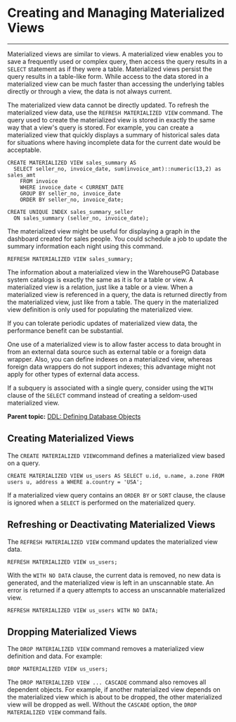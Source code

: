 # Creating and Managing Materialized Views
---

Materialized views are similar to views. A materialized view enables you to save a frequently used or complex query, then access the query results in a `SELECT` statement as if they were a table. Materialized views persist the query results in a table-like form. While access to the data stored in a materialized view can be much faster than accessing the underlying tables directly or through a view, the data is not always current.

The materialized view data cannot be directly updated. To refresh the materialized view data, use the `REFRESH MATERIALIZED VIEW` command. The query used to create the materialized view is stored in exactly the same way that a view's query is stored. For example, you can create a materialized view that quickly displays a summary of historical sales data for situations where having incomplete data for the current date would be acceptable.

```
CREATE MATERIALIZED VIEW sales_summary AS
  SELECT seller_no, invoice_date, sum(invoice_amt)::numeric(13,2) as sales_amt
    FROM invoice
    WHERE invoice_date < CURRENT_DATE
    GROUP BY seller_no, invoice_date
    ORDER BY seller_no, invoice_date;

CREATE UNIQUE INDEX sales_summary_seller
  ON sales_summary (seller_no, invoice_date);
```

The materialized view might be useful for displaying a graph in the dashboard created for sales people. You could schedule a job to update the summary information each night using this command.

```
REFRESH MATERIALIZED VIEW sales_summary;
```

The information about a materialized view in the WarehousePG Database system catalogs is exactly the same as it is for a table or view. A materialized view is a relation, just like a table or a view. When a materialized view is referenced in a query, the data is returned directly from the materialized view, just like from a table. The query in the materialized view definition is only used for populating the materialized view.

If you can tolerate periodic updates of materialized view data, the performance benefit can be substantial.

One use of a materialized view is to allow faster access to data brought in from an external data source such as external table or a foreign data wrapper. Also, you can define indexes on a materialized view, whereas foreign data wrappers do not support indexes; this advantage might not apply for other types of external data access.

If a subquery is associated with a single query, consider using the `WITH` clause of the `SELECT` command instead of creating a seldom-used materialized view.

**Parent topic:** [DDL: Defining Database Objects](../ddl/ddl.html)

## <a id="topic_hn3_xy5_kjb"></a>Creating Materialized Views

The `CREATE MATERIALIZED VIEW`command defines a materialized view based on a query.

```
CREATE MATERIALIZED VIEW us_users AS SELECT u.id, u.name, a.zone FROM users u, address a WHERE a.country = 'USA';
```

If a materialized view query contains an `ORDER BY` or `SORT` clause, the clause is ignored when a `SELECT` is performed on the materialized query.

## <a id="topic_vwd_zy5_kjb"></a>Refreshing or Deactivating Materialized Views

The `REFRESH MATERIALIZED VIEW` command updates the materialized view data.

```
REFRESH MATERIALIZED VIEW us_users;
```

With the `WITH NO DATA` clause, the current data is removed, no new data is generated, and the materialized view is left in an unscannable state. An error is returned if a query attempts to access an unscannable materialized view.

```
REFRESH MATERIALIZED VIEW us_users WITH NO DATA;
```

## <a id="topic_in3_xy5_kjb"></a>Dropping Materialized Views

The `DROP MATERIALIZED VIEW` command removes a materialized view definition and data. For example:

```
DROP MATERIALIZED VIEW us_users;
```

The `DROP MATERIALIZED VIEW ... CASCADE` command also removes all dependent objects. For example, if another materialized view depends on the materialized view which is about to be dropped, the other materialized view will be dropped as well. Without the `CASCADE` option, the `DROP MATERIALIZED VIEW` command fails.

